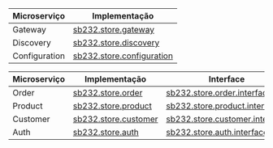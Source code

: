 
|  Microserviço | Implementação |
|---|---|
| Gateway | [sb232.store.gateway](https://github.com/hsandmann/sb232.store.gateway) |
| Discovery | [sb232.store.discovery](https://github.com/hsandmann/sb232.store.discovery) |
| Configuration | [sb232.store.configuration]() |

|  Microserviço | Implementação | Interface |
|---|---|---|
| Order | [sb232.store.order](https://github.com/hsandmann/sb232.store.order) | [sb232.store.order.interface](https://github.com/hsandmann/sb232.store.order.interface) |
| Product | [sb232.store.product](https://github.com/hsandmann/sb232.store.product) | [sb232.store.product.interface](https://github.com/hsandmann/sb232.store.product.interface) |
| Customer | [sb232.store.customer](https://github.com/hsandmann/sb232.store.customer) | [sb232.store.customer.interface](https://github.com/hsandmann/sb232.store.customer.interface) 
| Auth | [sb232.store.auth](https://github.com/hsandmann/sb232.store.auth) | [sb232.store.auth.interface](https://github.com/hsandmann/sb232.store.auth.interface) |
